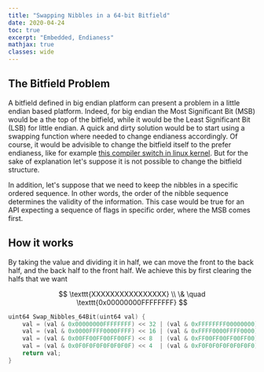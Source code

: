 ```yaml
---
title: "Swapping Nibbles in a 64-bit Bitfield"
date: 2020-04-24
toc: true
excerpt: "Embedded, Endianess"
mathjax: true
classes: wide	
---
```



## The Bitfield Problem


A bitfield defined in big endian platform can present a problem in a little endian based platform. Indeed, for big endian the Most Significant Bit (MSB) would be a the top of the bitfield, while it would be the Least Significant Bit (LSB) for little endian. A quick and dirty solution would be to start using a swapping function where needed to change endianess accordingly. Of course, it would be advisible to change the bitfield itself to the prefer endianess, like for example [this compiler switch in linux kernel](http://lxr.linux.no/linux+v2.6.38/include/linux/ip.h). But for the sake of explanation let's suppose it is not possible to change the bitfield structure. 

In addition, let's suppose that we need to keep the nibbles in a specific ordered sequence. In other words, the order of the nibble sequence determines the validity of the information. This case would be true for an API expecting a sequence of flags in specific order, where the MSB comes first.    


## How it works


By taking the value and dividing it in half, we can move the front to the back half, and the back half to the front half. We achieve this by first clearing the halfs that we want 

$$ \texttt{XXXXXXXXXXXXXXXX} \\ \& \quad \texttt{0x00000000FFFFFFFF}  $$

```c
uint64 Swap_Nibbles_64Bit(uint64 val) {
    val = (val & 0x00000000FFFFFFFF) << 32 | (val & 0xFFFFFFFF00000000) >> 32;
    val = (val & 0x0000FFFF0000FFFF) << 16 | (val & 0xFFFF0000FFFF0000) >> 16;
    val = (val & 0x00FF00FF00FF00FF) << 8  | (val & 0xFF00FF00FF00FF00) >> 8;
    val = (val & 0x0F0F0F0F0F0F0F0F) << 4  | (val & 0xF0F0F0F0F0F0F0F0) >> 4;
    return val;
}
```